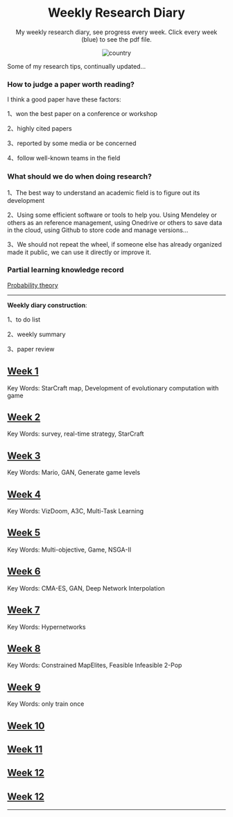 <h1 align="center">Weekly Research Diary</h1>
<div align="center">

My weekly research diary, see progress every week. Click every week (blue) to see the pdf file.

![country](https://img.shields.io/badge/country-China-red)

</div>

Some of my research tips, continually updated…

### How to judge a paper worth reading?

I think a good paper have these factors:

1、won the best paper on a conference or workshop

2、highly cited papers

3、reported by some media or be concerned

4、follow well-known teams in the field

### What should we do when doing research?

1、The best way to understand an academic field is to figure out its development

2、Using some efficient software or tools to help you. Using Mendeley or others as an reference management, using Onedrive or others to save data in the cloud, using Github to store code and manage versions…

3、We should not repeat the wheel, if someone else has already organized made it public, we can use it directly or improve it.

### Partial learning knowledge record

[Probability theory](https://github.com/yzy1996/Artificial-Intelligence/tree/master/Knowledge)



---

**Weekly diary construction**: 

1、to do list

2、weekly summary 

3、paper review



## [Week 1](./Report/week1.pdf)
Key Words: StarCraft map, Development of evolutionary computation with game 

## [Week 2](./Report/week2.pdf)
Key Words: survey, real-time strategy, StarCraft

## [Week 3](./Report/week3.pdf)
Key Words: Mario, GAN, Generate game levels

## [Week 4](./Report/week4.pdf)
Key Words: VizDoom, A3C, Multi-Task Learning

## [Week 5](./Report/week5.pdf)
Key Words: Multi-objective, Game, NSGA-II

## [Week 6](./Report/week6.pdf)
Key Words: CMA-ES, GAN, Deep Network Interpolation

## [Week 7](./Report/week7.pdf)

Key Words: Hypernetworks

## [Week 8](./Report/week8.pdf)

Key Words: Constrained MapElites, Feasible Infeasible 2-Pop

## [Week 9](./Report/week9.pdf)

Key Words: only train once

## [Week 10](./Report/week9.pdf)

## [Week 11](./Report/week9.pdf)


## [Week 12](./Report/week12.pdf)

## [Week 12](./Report/week13.pdf)



---

